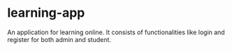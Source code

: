 # learning-app
An application for learning online. It consists of functionalities like login and register for both admin and student.
